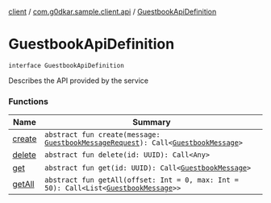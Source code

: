 [client](../../index.md) / [com.g0dkar.sample.client.api](../index.md) / [GuestbookApiDefinition](./index.md)

# GuestbookApiDefinition

`interface GuestbookApiDefinition`

Describes the API provided by the service

### Functions

| Name | Summary |
|---|---|
| [create](create.md) | `abstract fun create(message: `[`GuestbookMessageRequest`](../../com.g0dkar.sample.client.model/-guestbook-message-request/index.md)`): Call<`[`GuestbookMessage`](../../com.g0dkar.sample.client.model/-guestbook-message/index.md)`>` |
| [delete](delete.md) | `abstract fun delete(id: UUID): Call<Any>` |
| [get](get.md) | `abstract fun get(id: UUID): Call<`[`GuestbookMessage`](../../com.g0dkar.sample.client.model/-guestbook-message/index.md)`>` |
| [getAll](get-all.md) | `abstract fun getAll(offset: Int = 0, max: Int = 50): Call<List<`[`GuestbookMessage`](../../com.g0dkar.sample.client.model/-guestbook-message/index.md)`>>` |
